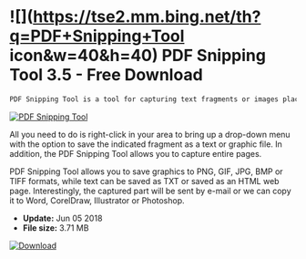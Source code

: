 # ![](https://tse2.mm.bing.net/th?q=PDF+Snipping+Tool icon&w=40&h=40) PDF Snipping Tool 3.5 - Free Download

```sh
PDF Snipping Tool is a tool for capturing text fragments or images placed in PDF documents.
```
[![PDF Snipping Tool](https://gallery.dpcdn.pl/imgc/Tools/82876/g_-_420x350_1.5_-_x09e0d429-2de5-4e4e-a0b5-d94b6dbf11ae.jpg)](https://softexe.net/win/multimedia/image-capture/pdf-snipping-tool:pRpee.html)

All you need to do is right-click in your area to bring up a drop-down menu with the option to save the indicated fragment as a text or graphic file. In addition, the PDF Snipping Tool allows you to capture entire pages.
 
 PDF Snipping Tool allows you to save graphics to PNG, GIF, JPG, BMP or TIFF formats, while text can be saved as TXT or saved as an HTML web page. Interestingly, the captured part will be sent by e-mail or we can copy it to Word, CorelDraw, Illustrator or Photoshop.


- **Update:** Jun 05 2018
- **File size:** 3.71 MB

[![Download](https://cdn.softexe.net/static/img/download.png)](https://softexe.net/win/multimedia/image-capture/pdf-snipping-tool:pRpee.html)

